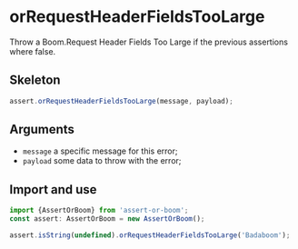 # orRequestHeaderFieldsTooLarge

Throw a Boom.Request Header Fields Too Large if the previous assertions where false.

## Skeleton

```ts
assert.orRequestHeaderFieldsTooLarge(message, payload);
```

## Arguments

- `message` a specific message for this error;
- `payload` some data to throw with the error;

## Import and use

```ts
import {AssertOrBoom} from 'assert-or-boom';
const assert: AssertOrBoom = new AssertOrBoom();

assert.isString(undefined).orRequestHeaderFieldsTooLarge('Badaboom');
```
